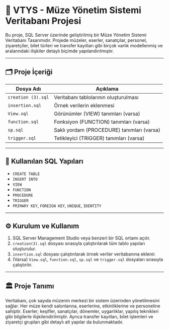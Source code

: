 # 🎨 VTYS - Müze Yönetim Sistemi Veritabanı Projesi

Bu proje, SQL Server üzerinde geliştirilmiş bir Müze Yönetim Sistemi Veritabanı Tasarımıdır. Projede müzeler, eserler, sanatçılar, personel, ziyaretçiler, bilet türleri ve transfer kayıtları gibi birçok varlık modellenmiş ve aralarındaki ilişkiler detaylı biçimde yapılandırılmıştır.

---

## 🗂️ Proje İçeriği

| Dosya Adı              | Açıklama                                      |
|------------------------|-----------------------------------------------|
| `creation (3).sql`    | Veritabanı tablolarının oluşturulması         |
| `insertion.sql`      | Örnek verilerin eklenmesi                     |
| `View.sql`            | Görünümler (VIEW) tanımları (varsa)           |
| `function.sql`        | Fonksiyon (FUNCTION) tanımları (varsa)        |
| `sp.sql`       | Saklı yordam (PROCEDURE) tanımları (varsa)    |
| `trigger.sql`         | Tetikleyici (TRIGGER) tanımları (varsa)       |

---

## 🧱 Kullanılan SQL Yapıları

- `CREATE TABLE`
- `INSERT INTO`
- `VIEW`
- `FUNCTION`
- `PROCEDURE`
- `TRIGGER`
- `PRIMARY KEY`, `FOREIGN KEY`, `UNIQUE`, `IDENTITY`

---

## ⚙️ Kurulum ve Kullanım

1. SQL Server Management Studio veya benzeri bir SQL ortamı açılır.
2. `creation(3).sql` dosyası sırasıyla çalıştırılarak tüm tablo yapıları oluşturulur.
3. `insertion.sql` dosyası çalıştırılarak örnek veriler veritabanına eklenir.
4. (Varsa) `View.sql`, `function.sql`, `sp.sql` ve `trigger.sql` dosyaları sırasıyla çalıştırılır.

---

## 🏛️ Proje Tanımı

Veritabanı, çok sayıda müzenin merkezi bir sistem üzerinden yönetilmesini sağlar. Her müze kendi salonlarına, eserlerine, etkinliklerine ve personeline sahiptir. Eserler; keşifler, sanatçılar, dönemler, uygarlıklar, yapılış teknikleri gibi bilgilerle ilişkilendirilmiştir. Ayrıca transfer kayıtları, bilet işlemleri ve ziyaretçi grupları gibi detaylı alt yapılar da bulunmaktadır.

